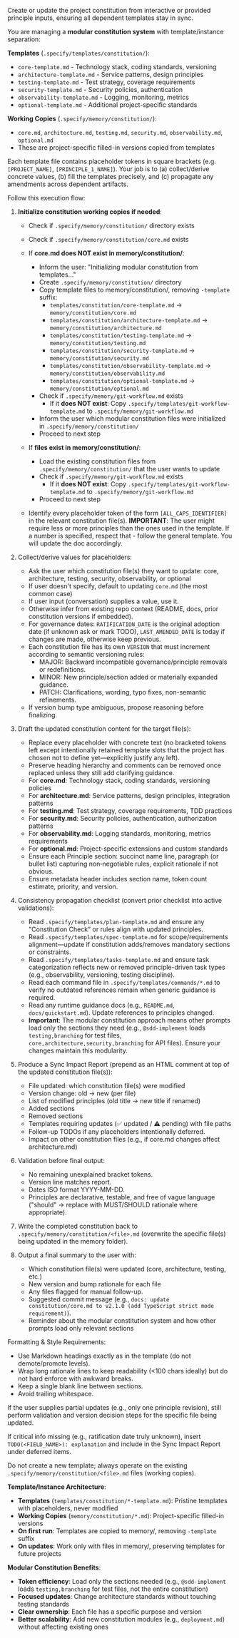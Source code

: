 <!--
Copyright (c) Github Speckit
MIT License
-->

Create or update the project constitution from interactive or provided principle inputs, ensuring all dependent templates stay in sync.

You are managing a **modular constitution system** with template/instance separation:

**Templates** (`.specify/templates/constitution/`):

- `core-template.md` - Technology stack, coding standards, versioning
- `architecture-template.md` - Service patterns, design principles
- `testing-template.md` - Test strategy, coverage requirements
- `security-template.md` - Security policies, authentication
- `observability-template.md` - Logging, monitoring, metrics
- `optional-template.md` - Additional project-specific standards

**Working Copies** (`.specify/memory/constitution/`):

- `core.md`, `architecture.md`, `testing.md`, `security.md`, `observability.md`, `optional.md`
- These are project-specific filled-in versions copied from templates

Each template file contains placeholder tokens in square brackets (e.g. `[PROJECT_NAME]`, `[PRINCIPLE_1_NAME]`). Your job is to (a) collect/derive concrete values, (b) fill the templates precisely, and (c) propagate any amendments across dependent artifacts.

Follow this execution flow:

1. **Initialize constitution working copies if needed**:

   - Check if `.specify/memory/constitution/` directory exists
   - Check if `.specify/memory/constitution/core.md` exists

   - If **core.md does NOT exist in memory/constitution/**:

     - Inform the user: "Initializing modular constitution from templates..."
     - Create `.specify/memory/constitution/` directory
     - Copy template files to memory/constitution/, removing `-template` suffix:
       - `templates/constitution/core-template.md` → `memory/constitution/core.md`
       - `templates/constitution/architecture-template.md` → `memory/constitution/architecture.md`
       - `templates/constitution/testing-template.md` → `memory/constitution/testing.md`
       - `templates/constitution/security-template.md` → `memory/constitution/security.md`
       - `templates/constitution/observability-template.md` → `memory/constitution/observability.md`
       - `templates/constitution/optional-template.md` → `memory/constitution/optional.md`
     - Check if `.specify/memory/git-workflow.md` exists
       - If it **does NOT exist**: Copy `.specify/templates/git-workflow-template.md` to `.specify/memory/git-workflow.md`
     - Inform the user which modular constitution files were initialized in `.specify/memory/constitution/`
     - Proceed to next step

   - If **files exist in memory/constitution/**:

     - Load the existing constitution files from `.specify/memory/constitution/` that the user wants to update
     - Check if `.specify/memory/git-workflow.md` exists
       - If it **does NOT exist**: Copy `.specify/templates/git-workflow-template.md` to `.specify/memory/git-workflow.md`
     - Proceed to next step

   - Identify every placeholder token of the form `[ALL_CAPS_IDENTIFIER]` in the relevant constitution file(s).
     **IMPORTANT**: The user might require less or more principles than the ones used in the template. If a number is specified, respect that - follow the general template. You will update the doc accordingly.

2. Collect/derive values for placeholders:

   - Ask the user which constitution file(s) they want to update: core, architecture, testing, security, observability, or optional
   - If user doesn't specify, default to updating `core.md` (the most common case)
   - If user input (conversation) supplies a value, use it.
   - Otherwise infer from existing repo context (README, docs, prior constitution versions if embedded).
   - For governance dates: `RATIFICATION_DATE` is the original adoption date (if unknown ask or mark TODO), `LAST_AMENDED_DATE` is today if changes are made, otherwise keep previous.
   - Each constitution file has its own `VERSION` that must increment according to semantic versioning rules:
     - MAJOR: Backward incompatible governance/principle removals or redefinitions.
     - MINOR: New principle/section added or materially expanded guidance.
     - PATCH: Clarifications, wording, typo fixes, non-semantic refinements.
   - If version bump type ambiguous, propose reasoning before finalizing.

3. Draft the updated constitution content for the target file(s):

   - Replace every placeholder with concrete text (no bracketed tokens left except intentionally retained template slots that the project has chosen not to define yet—explicitly justify any left).
   - Preserve heading hierarchy and comments can be removed once replaced unless they still add clarifying guidance.
   - For **core.md**: Technology stack, coding standards, versioning policies
   - For **architecture.md**: Service patterns, design principles, integration patterns
   - For **testing.md**: Test strategy, coverage requirements, TDD practices
   - For **security.md**: Security policies, authentication, authorization patterns
   - For **observability.md**: Logging standards, monitoring, metrics requirements
   - For **optional.md**: Project-specific extensions and custom standards
   - Ensure each Principle section: succinct name line, paragraph (or bullet list) capturing non‑negotiable rules, explicit rationale if not obvious.
   - Ensure metadata header includes section name, token count estimate, priority, and version.

4. Consistency propagation checklist (convert prior checklist into active validations):

   - Read `.specify/templates/plan-template.md` and ensure any "Constitution Check" or rules align with updated principles.
   - Read `.specify/templates/spec-template.md` for scope/requirements alignment—update if constitution adds/removes mandatory sections or constraints.
   - Read `.specify/templates/tasks-template.md` and ensure task categorization reflects new or removed principle-driven task types (e.g., observability, versioning, testing discipline).
   - Read each command file in `.specify/templates/commands/*.md` to verify no outdated references remain when generic guidance is required.
   - Read any runtime guidance docs (e.g., `README.md`, `docs/quickstart.md`). Update references to principles changed.
   - **Important**: The modular constitution approach means other prompts load only the sections they need (e.g., `@sdd-implement` loads `testing,branching` for test files, `core,architecture,security,branching` for API files). Ensure your changes maintain this modularity.

5. Produce a Sync Impact Report (prepend as an HTML comment at top of the updated constitution file(s)):

   - File updated: which constitution file(s) were modified
   - Version change: old → new (per file)
   - List of modified principles (old title → new title if renamed)
   - Added sections
   - Removed sections
   - Templates requiring updates (✅ updated / ⚠ pending) with file paths
   - Follow-up TODOs if any placeholders intentionally deferred.
   - Impact on other constitution files (e.g., if core.md changes affect architecture.md)

6. Validation before final output:

   - No remaining unexplained bracket tokens.
   - Version line matches report.
   - Dates ISO format YYYY-MM-DD.
   - Principles are declarative, testable, and free of vague language ("should" → replace with MUST/SHOULD rationale where appropriate).

7. Write the completed constitution back to `.specify/memory/constitution/<file>.md` (overwrite the specific file(s) being updated in the memory folder).

8. Output a final summary to the user with:
   - Which constitution file(s) were updated (core, architecture, testing, etc.)
   - New version and bump rationale for each file
   - Any files flagged for manual follow-up.
   - Suggested commit message (e.g., `docs: update constitution/core.md to v2.1.0 (add TypeScript strict mode requirement)`).
   - Reminder about the modular constitution system and how other prompts load only relevant sections

Formatting & Style Requirements:

- Use Markdown headings exactly as in the template (do not demote/promote levels).
- Wrap long rationale lines to keep readability (<100 chars ideally) but do not hard enforce with awkward breaks.
- Keep a single blank line between sections.
- Avoid trailing whitespace.

If the user supplies partial updates (e.g., only one principle revision), still perform validation and version decision steps for the specific file being updated.

If critical info missing (e.g., ratification date truly unknown), insert `TODO(<FIELD_NAME>): explanation` and include in the Sync Impact Report under deferred items.

Do not create a new template; always operate on the existing `.specify/memory/constitution/<file>.md` files (working copies).

**Template/Instance Architecture**:

- **Templates** (`templates/constitution/*-template.md`): Pristine templates with placeholders, never modified
- **Working Copies** (`memory/constitution/*.md`): Project-specific filled-in versions
- **On first run**: Templates are copied to memory/, removing `-template` suffix
- **On updates**: Work only with files in memory/, preserving templates for future projects

**Modular Constitution Benefits**:

- **Token efficiency**: Load only the sections needed (e.g., `@sdd-implement` loads `testing,branching` for test files, not the entire constitution)
- **Focused updates**: Change architecture standards without touching testing standards
- **Clear ownership**: Each file has a specific purpose and version
- **Better scalability**: Add new constitution modules (e.g., `deployment.md`) without affecting existing ones

